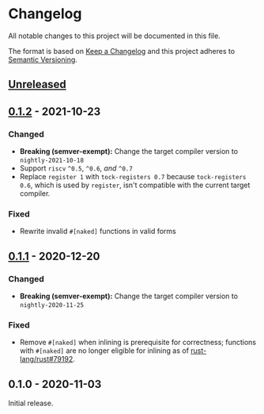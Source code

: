 # Changelog

All notable changes to this project will be documented in this file.

The format is based on [Keep a Changelog](http://keepachangelog.com/en/1.0.0/)
and this project adheres to [Semantic Versioning](http://semver.org/spec/v2.0.0.html).

## [Unreleased]

## [0.1.2] - 2021-10-23

### Changed

- **Breaking (semver-exempt):** Change the target compiler version to `nightly-2021-10-18`
- Support `riscv` `^0.5`, `^0.6`, *and* `^0.7`
- Replace `register 1` with `tock-registers 0.7` because `tock-registers 0.6`, which is used by `register`, isn't compatible with the current target compiler.

### Fixed

- Rewrite invalid `#[naked]` functions in valid forms

## [0.1.1] - 2020-12-20

### Changed

- **Breaking (semver-exempt):** Change the target compiler version to `nightly-2020-11-25`

### Fixed

- Remove `#[naked]` when inlining is prerequisite for correctness; functions with `#[naked]` are no longer eligible for inlining as of [rust-lang/rust#79192](https://github.com/rust-lang/rust/pull/79192).

## 0.1.0 - 2020-11-03

Initial release.

[Unreleased]: https://github.com/r3-os/r3/compare/r3_port_riscv@0.1.2...HEAD
[0.1.2]: https://github.com/r3-os/r3/compare/r3_port_riscv@0.1.1...r3_port_riscv@0.1.2
[0.1.1]: https://github.com/r3-os/r3/compare/r3_port_riscv@0.1.0...r3_port_riscv@0.1.1

